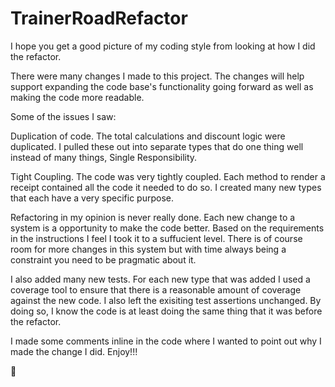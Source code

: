 TrainerRoadRefactor
===================

I hope you get a good picture of my coding style from looking at how I did the refactor.

There were many changes I made to this project.  The changes will help support expanding the code base's functionality going forward as well as making the code more readable.

Some of the issues I saw:

Duplication of code.  The total calculations and discount logic were duplicated.  I pulled these out into separate types that do one thing well instead of many things,  Single Responsibility.

Tight Coupling.  The code was very tightly coupled.  Each method to render a receipt contained all the code it needed to do so.  I created many new types that each have a very specific purpose.

Refactoring in my opinion is never really done.  Each new change to a system is a opportunity to make the code better.  Based on the requirements in the instructions I feel I took it to a suffucient level.  There is of course room for more changes in this system but with time always being a constraint you need to be pragmatic about it.

I also added many new tests.  For each new type that was added I used a coverage tool to ensure that there is a reasonable amount of coverage against the new code.  I also left the exisiting test assertions unchanged.  By doing so,  I know the code is at least doing the same thing that it was before the refactor.

I made some comments inline in the code where I wanted to point out why I made the change I did.  Enjoy!!!

:bicyclist:
